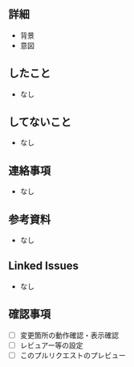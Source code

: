 ## 詳細

- 背景
- 意図

## したこと

- なし

## してないこと

- なし

## 連絡事項

- なし

## 参考資料

- なし

## Linked Issues

- なし

## 確認事項

- [ ] 変更箇所の動作確認・表示確認
- [ ] レビュアー等の設定
- [ ] このプルリクエストのプレビュー
